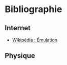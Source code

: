 # Bibliographie

## Internet

- [Wikipédia : Émulation](https://fr.wikipedia.org/wiki/%C3%89mulation)

## Physique
